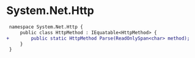 # System.Net.Http

``` diff
 namespace System.Net.Http {
     public class HttpMethod : IEquatable<HttpMethod> {
+        public static HttpMethod Parse(ReadOnlySpan<char> method);
     }
 }
```

